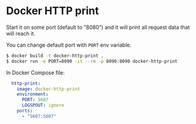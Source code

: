 # Docker HTTP print

Start it on some port (default to "8080") and it will print all request data
that will reach it.

You can change default port with `PORT` env variable.

```bash
$ docker build -t docker-http-print .
$ docker run -e PORT=8090 -it --rm -p 8090:8090 docker-http-print
```

In Docker Compose file:
```yaml
  http-print:
    image: docker-http-print
    environment:
      PORT: 5607
      LOGSPOUT: ignore
    ports:
      - "5607:5607"
```

